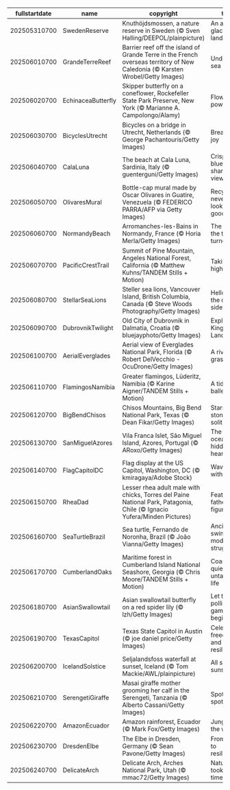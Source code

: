 |fullstartdate|name|copyright|title|image|
|--|--|--|--|--|
202505310700|SwedenReserve|Knuthöjdsmossen, a nature reserve in Sweden (© Sven Halling/DEEPOL/plainpicture)|An ancient glacial landscape|![](/en-US/2025/06/202505310700SwedenReserve.jpg)|
202506010700|GrandeTerreReef|Barrier reef off the island of Grande Terre in the French overseas territory of New Caledonia (© Karsten Wrobel/Getty Images)|Under the sea|![](/en-US/2025/06/202506010700GrandeTerreReef.jpg)|
202506020700|EchinaceaButterfly|Skipper butterfly on a coneflower, Rockefeller State Park Preserve, New York (© Marianne A. Campolongo/Alamy)|Flower power|![](/en-US/2025/06/202506020700EchinaceaButterfly.jpg)|
202506030700|BicyclesUtrecht|Bicycles on a bridge in Utrecht, Netherlands (© George Pachantouris/Getty Images)|Break for joy|![](/en-US/2025/06/202506030700BicyclesUtrecht.jpg)|
202506040700|CalaLuna|The beach at Cala Luna, Sardinia, Italy (© guenterguni/Getty Images)|Crisp blues, sharp views|![](/en-US/2025/06/202506040700CalaLuna.jpg)|
202506050700|OlivaresMural|Bottle-cap mural made by Oscar Olivares in Guatire, Venezuela (© FEDERICO PARRA/AFP via Getty Images)|Recycling never looked so good|![](/en-US/2025/06/202506050700OlivaresMural.jpg)|
202506060700|NormandyBeach|Arromanches-les-Bains in Normandy, France (© Horia Merla/Getty Images)|The day the tide turned|![](/en-US/2025/06/202506060700NormandyBeach.jpg)|
202506070700|PacificCrestTrail|Summit of Pine Mountain, Angeles National Forest, California (© Matthew Kuhns/TANDEM Stills + Motion)|Taking the high road|![](/en-US/2025/06/202506070700PacificCrestTrail.jpg)|
202506080700|StellarSeaLions|Steller sea lions, Vancouver Island, British Columbia, Canada (© Steve Woods Photography/Getty Images)|Hello from the other side|![](/en-US/2025/06/202506080700StellarSeaLions.jpg)|
202506090700|DubrovnikTwilight|Old City of Dubrovnik in Dalmatia, Croatia (© bluejayphoto/Getty Images)|Explore King's Landing|![](/en-US/2025/06/202506090700DubrovnikTwilight.jpg)|
202506100700|AerialEverglades|Aerial view of Everglades National Park, Florida (© Robert DelVecchio - OcuDrone/Getty Images)|A river of grass|![](/en-US/2025/06/202506100700AerialEverglades.jpg)|
202506110700|FlamingosNamibia|Greater flamingos, Lüderitz, Namibia (© Karine Aigner/TANDEM Stills + Motion)|A tidal ballet|![](/en-US/2025/06/202506110700FlamingosNamibia.jpg)|
202506120700|BigBendChisos|Chisos Mountains, Big Bend National Park, Texas (© Dean Fikar/Getty Images)|Stars, stone, and solitude|![](/en-US/2025/06/202506120700BigBendChisos.jpg)|
202506130700|SanMiguelAzores|Vila Franca Islet, São Miguel Island, Azores, Portugal (© ARoxo/Getty Images)|The ocean's hidden heartbeat|![](/en-US/2025/06/202506130700SanMiguelAzores.jpg)|
202506140700|FlagCapitolDC|Flag display at the US Capitol, Washington, DC (© kmiragaya/Adobe Stock)|Waving with pride|![](/en-US/2025/06/202506140700FlagCapitolDC.jpg)|
202506150700|RheaDad|Lesser rhea adult male with chicks, Torres del Paine National Park, Patagonia, Chile (© Ignacio Yufera/Minden Pictures)|Feathered father figure|![](/en-US/2025/06/202506150700RheaDad.jpg)|
202506160700|SeaTurtleBrazil|Sea turtle, Fernando de Noronha, Brazil (© João Vianna/Getty Images)|Ancient swimmers, modern struggles|![](/en-US/2025/06/202506160700SeaTurtleBrazil.jpg)|
202506170700|CumberlandOaks|Maritime forest in Cumberland Island National Seashore, Georgia (© Chris Moore/TANDEM Stills + Motion)|Coastal quiet, untamed life|![](/en-US/2025/06/202506170700CumberlandOaks.jpg)|
202506180700|AsianSwallowtail|Asian swallowtail butterfly on a red spider lily (© lzh/Getty Images)|Let the pollinating games begin!|![](/en-US/2025/06/202506180700AsianSwallowtail.jpg)|
202506190700|TexasCapitol|Texas State Capitol in Austin (© joe daniel price/Getty Images)|Celebrating freedom and resilience|![](/en-US/2025/06/202506190700TexasCapitol.jpg)|
202506200700|IcelandSolstice|Seljalandsfoss waterfall at sunset, Iceland (© Tom Mackie/AWL/plainpicture)|All set for sunset|![](/en-US/2025/06/202506200700IcelandSolstice.jpg)|
202506210700|SerengetiGiraffe|Masai giraffe mother grooming her calf in the Serengeti, Tanzania (© Alberto Cassani/Getty Images)|Spot the spots|![](/en-US/2025/06/202506210700SerengetiGiraffe.jpg)|
202506220700|AmazonEcuador|Amazon rainforest, Ecuador (© Mark Fox/Getty Images)|Jungle all the way|![](/en-US/2025/06/202506220700AmazonEcuador.jpg)|
202506230700|DresdenElbe|The Elbe in Dresden, Germany (© Sean Pavone/Getty Images)|From ruins to resilience|![](/en-US/2025/06/202506230700DresdenElbe.jpg)|
202506240700|DelicateArch|Delicate Arch, Arches National Park, Utah (© mmac72/Getty Images)|Nature took its time|![](/en-US/2025/06/202506240700DelicateArch.jpg)|
